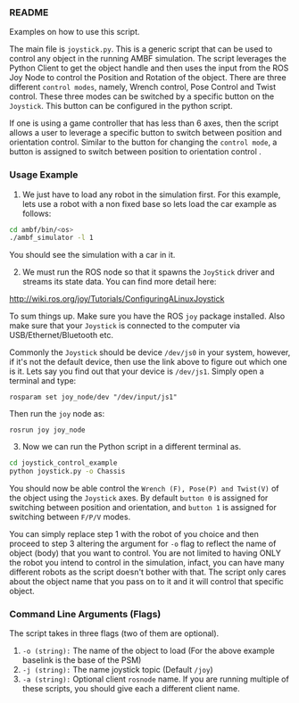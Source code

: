 ### README

Examples on how to use this script.

The main file is `joystick.py`. This is a generic
script that can be used to control any object in the running AMBF simulation.
The script leverages the Python Client to get the object handle and then uses
the input from the ROS Joy Node to control the Position and Rotation of the object.
There are three different `control modes`, namely, Wrench control, Pose Control and
Twist control. These three modes can be switched by a specific button on the `Joystick`.
This button can be configured in the python script.

If one is using a game controller that has less than 6 axes, then the script allows
a user to leverage a specific button to switch between position and orientation control.
Similar to the button for changing the `control mode`, a button is assigned to switch between
position to orientation control .

### Usage Example

1. We just have to load any robot in the simulation first. For this example, lets use
a robot with a non fixed base so lets load the car example as follows:

``` bash
cd ambf/bin/<os>
./ambf_simulator -l 1
```

You should see the simulation with a car in it.

2. We must run the ROS node so that it spawns the `JoyStick` driver and streams
its state data. You can find more detail here:

http://wiki.ros.org/joy/Tutorials/ConfiguringALinuxJoystick

To sum things up. Make sure you have the ROS `joy` package installed. Also make
sure that your `Joystick` is connected to the computer via USB/Ethernet/Bluetooth etc.

Commonly the `Joystick` should be device `/dev/js0` in your system, however, if
it's not the default device, then use the link above to figure out which one is it. Lets say you find out that your device is `/dev/js1`.
Simply open a terminal and type:

```rosparam set joy_node/dev "/dev/input/js1" ```

Then run the `joy` node as:

```rosrun joy joy_node```


3. Now we can run the Python script in a different terminal as.

``` bash
cd joystick_control_example
python joystick.py -o Chassis
```

You should now be able control the `Wrench (F), Pose(P) and Twist(V)` of the object using the `Joystick`
axes. By default `button 0` is assigned for switching between position and orientation, and `button 1`
is assigned for switching between `F/P/V` modes.

 You can simply replace step 1 with the robot of you choice and then proceed to
 step 3 altering the argument for `-o` flag to reflect the name of object (body) that you want to control.
 You are not limited to having ONLY the robot you intend
 to control in the simulation, infact, you can have many different robots as the
 script doesn't bother with that. The script only cares about the object name that you pass
 on to it and it will control that specific object.

 ### Command Line Arguments (Flags)
 The script takes in three flags (two of them are optional).

  1. `-o (string):` The name of the object to load (For the above example baselink is the base of the PSM)
  2. `-j (string):` The name joystick topic (Default `/joy`)
  3. `-a (string):` Optional client `rosnode` name. If you are running multiple of these scripts, you should give each a different client name.
